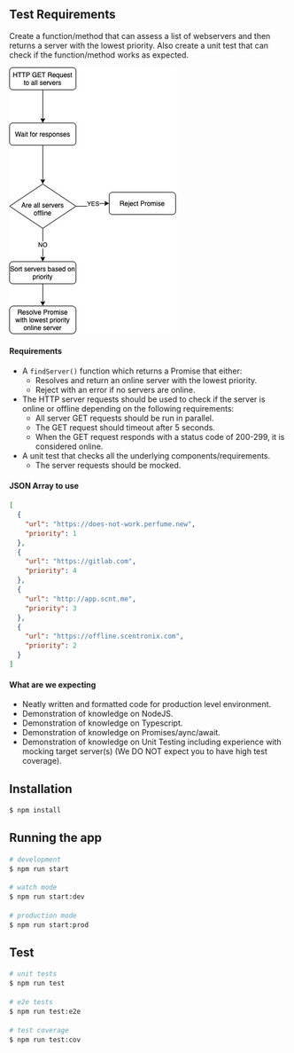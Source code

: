 ## Test Requirements
Create a function/method that can assess a list of webservers and then returns 
a server with the lowest priority. Also create a unit test that can check if 
the function/method works as expected.

![diagram|301x481](./public/backend.jpeg)

#### Requirements

- A `findServer()` function which returns a Promise that either:
  - Resolves and return an online server with the lowest priority.
  - Reject with an error if no servers are online.
- The HTTP server requests should be used to check if the server is online or offline depending on the following requirements:
  - All server GET requests should be run in parallel.
  - The GET request should timeout after 5 seconds.
  - When the GET request responds with a status code of 200-299, it is considered online.
- A unit test that checks all the underlying components/requirements.
  - The server requests should be mocked.

#### JSON Array to use

```json
[
  {
    "url": "https://does-not-work.perfume.new",
    "priority": 1
  },
  {
    "url": "https://gitlab.com",
    "priority": 4
  },
  {
    "url": "http://app.scnt.me",
    "priority": 3
  },
  {
    "url": "https://offline.scentronix.com",
    "priority": 2
  }
]
```

#### What are we expecting

- Neatly written and formatted code for production level environment.
- Demonstration of knowledge on NodeJS.
- Demonstration of knowledge on Typescript.
- Demonstration of knowledge on Promises/aync/await.
- Demonstration of knowledge on Unit Testing including experience with mocking target server(s) (We DO NOT expect you to have high test coverage).



## Installation

```bash
$ npm install
```

## Running the app

```bash
# development
$ npm run start

# watch mode
$ npm run start:dev

# production mode
$ npm run start:prod
```

## Test

```bash
# unit tests
$ npm run test

# e2e tests
$ npm run test:e2e

# test coverage
$ npm run test:cov
```
